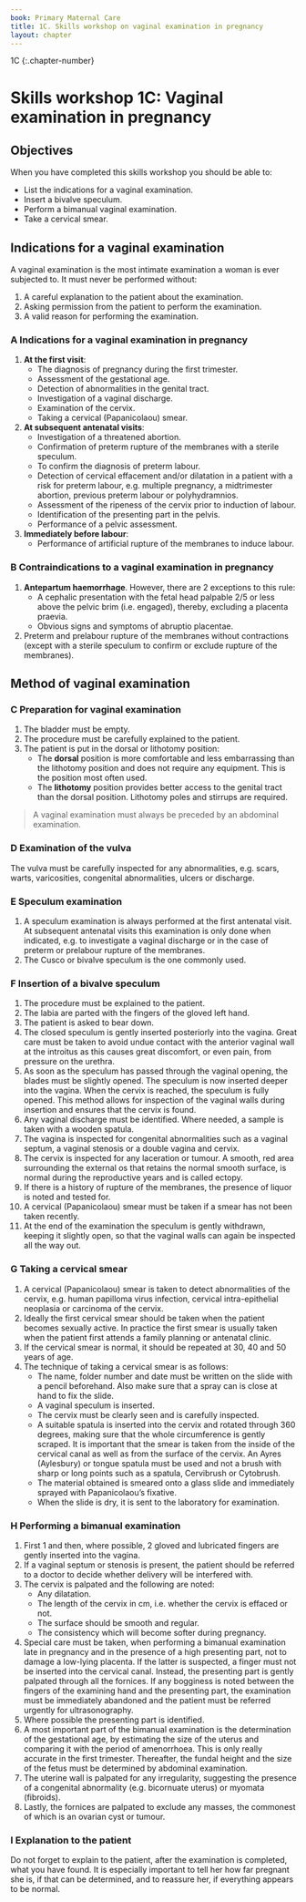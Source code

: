 ```yaml
---
book: Primary Maternal Care
title: 1C. Skills workshop on vaginal examination in pregnancy
layout: chapter
---
```


1C
{:.chapter-number}

# Skills workshop 1C: Vaginal examination in pregnancy

## Objectives

When you have completed this skills workshop you should be able to:

*	List the indications for a vaginal examination.
*	Insert a bivalve speculum.
*	Perform a bimanual vaginal examination.
*	Take a cervical smear.

## Indications for a vaginal examination

A vaginal examination is the most intimate examination a woman is ever subjected to. It must never be performed without:

1.	A careful explanation to the patient about the examination.
2.	Asking permission from the patient to perform the examination.
3.	A valid reason for performing the examination.

### A Indications for a vaginal examination in pregnancy

1.	**At the first visit**:
	*	The diagnosis of pregnancy during the first trimester.
	*	Assessment of the gestational age.
	*	Detection of abnormalities in the genital tract.
	*	Investigation of a vaginal discharge.
	*	Examination of the cervix.
	*	Taking a cervical (Papanicolaou) smear.
2.	**At subsequent antenatal visits**:
	*	Investigation of a threatened abortion.
	*	Confirmation of preterm rupture of the membranes with a sterile speculum.
	*	To confirm the diagnosis of preterm labour.
	*	Detection of cervical effacement and/or dilatation in a patient with a risk for preterm labour, e.g. multiple pregnancy, a midtrimester abortion, previous preterm labour or polyhydramnios.
	*	Assessment of the ripeness of the cervix prior to induction of labour.
	*	Identification of the presenting part in the pelvis.
	*	Performance of a pelvic assessment.
3.	**Immediately before labour**:
	*	Performance of artificial rupture of the membranes to induce labour.

### B Contraindications to a vaginal examination in pregnancy

1.	**Antepartum haemorrhage**. However, there are 2 exceptions to this rule:
	*	A cephalic presentation with the fetal head palpable 2/5 or less above the pelvic brim (i.e. engaged), thereby, excluding a placenta praevia.
	*	Obvious signs and symptoms of abruptio placentae.
3.	Preterm and prelabour rupture of the membranes without contractions (except with a sterile speculum to confirm or exclude rupture of the membranes).

## Method of vaginal examination

### C Preparation for vaginal examination

1.	The bladder must be empty.
2.	The procedure must be carefully explained to the patient.
3.	The patient is put in the dorsal or lithotomy position:
	*	The **dorsal** position is more comfortable and less embarrassing than the lithotomy position and does not require any equipment. This is the position most often used.
	*	The **lithotomy** position provides better access to the genital tract than the dorsal position. Lithotomy poles and stirrups are required.

> A vaginal examination must always be preceded by an abdominal examination.

### D Examination of the vulva

The vulva must be carefully inspected for any abnormalities, e.g. scars, warts, varicosities, congenital abnormalities, ulcers or discharge.

### E Speculum examination

1.	A speculum examination is always performed at the first antenatal visit. At subsequent antenatal visits this examination is only done when indicated, e.g. to investigate a vaginal discharge or in the case of preterm or prelabour rupture of the membranes.
2.	The Cusco or bivalve speculum is the one commonly used.

### F Insertion of a bivalve speculum

1.	The procedure must be explained to the patient.
2.	The labia are parted with the fingers of the gloved left hand.
3.	The patient is asked to bear down.
4.	The closed speculum is gently inserted posteriorly into the vagina. Great care must be taken to avoid undue contact with the anterior vaginal wall at the introitus as this causes great discomfort, or even pain, from pressure on the urethra.
5.	As soon as the speculum has passed through the vaginal opening, the blades must be slightly opened. The speculum is now inserted deeper into the vagina. When the cervix is reached, the speculum is fully opened. This method allows for inspection of the vaginal walls during insertion and ensures that the cervix is found.
6.	Any vaginal discharge must be identified. Where needed, a sample is taken with a wooden spatula.
7.	The vagina is inspected for congenital abnormalities such as a vaginal septum, a vaginal stenosis or a double vagina and cervix.
8.	The cervix is inspected for any laceration or tumour. A smooth, red area surrounding the external os that retains the normal smooth surface, is normal during the reproductive years and is called ectopy.
9.	If there is a history of rupture of the membranes, the presence of liquor is noted and tested for.
10.	A cervical (Papanicolaou) smear must be taken if a smear has not been taken recently.
11.	At the end of the examination the speculum is gently withdrawn, keeping it slightly open, so that the vaginal walls can again be inspected all the way out.

### G Taking a cervical smear

1.	A cervical (Papanicolaou) smear is taken to detect abnormalities of the cervix, e.g. human papilloma virus infection, cervical intra-epithelial neoplasia or carcinoma of the cervix.
2.	Ideally the first cervical smear should be taken when the patient becomes sexually active. In practice the first smear is usually taken when the patient first attends a family planning or antenatal clinic.
3.	If the cervical smear is normal, it should be repeated at 30, 40 and 50 years of age.
4.	The technique of taking a cervical smear is as follows:
	*	The name, folder number and date must be written on the slide with a pencil beforehand. Also make sure that a spray can is close at hand to fix the slide.
	*	A vaginal speculum is inserted.
	*	The cervix must be clearly seen and is carefully inspected.
	*	A suitable spatula is inserted into the cervix and rotated through 360 degrees, making sure that the whole circumference is gently scraped. It is important that the smear is taken from the inside of the cervical canal as well as from the surface of the cervix. An Ayres (Aylesbury) or tongue spatula must be used and not a brush with sharp or long points such as a spatula, Cervibrush or Cytobrush.
	*	The material obtained is smeared onto a glass slide and immediately sprayed with Papanicolaou’s fixative.
	*	When the slide is dry, it is sent to the laboratory for examination.

### H Performing a bimanual examination

1.	First 1 and then, where possible, 2 gloved and lubricated fingers are gently inserted into the vagina.
2.	If a vaginal septum or stenosis is present, the patient should be referred to a doctor to decide whether delivery will be interfered with.
3.	The cervix is palpated and the following are noted:
	*	Any dilatation.
	*	The length of the cervix in cm, i.e. whether the cervix is effaced or not.
	*	The surface should be smooth and regular.
	*	The consistency which will become softer during pregnancy.
4.	Special care must be taken, when performing a bimanual examination late in pregnancy and in the presence of a high presenting part, not to damage a low-lying placenta. If the latter is suspected, a finger must not be inserted into the cervical canal. Instead, the presenting part is gently palpated through all the fornices. If any bogginess is noted between the fingers of the examining hand and the presenting part, the examination must be immediately abandoned and the patient must be referred urgently for ultrasonography.
5.	Where possible the presenting part is identified.
6.	A most important part of the bimanual examination is the determination of the gestational age, by estimating the size of the uterus and comparing it with the period of amenorrhoea. This is only really accurate in the first trimester. Thereafter, the fundal height and the size of the fetus must be determined by abdominal examination.
7.	The uterine wall is palpated for any irregularity, suggesting the presence of a congenital abnormality (e.g. bicornuate uterus) or myomata (fibroids).
8.	Lastly, the fornices are palpated to exclude any masses, the commonest of which is an ovarian cyst or tumour.

### I Explanation to the patient
Do not forget to explain to the patient, after the examination is completed, what you have found. It is especially important to tell her how far pregnant she is, if that can be determined, and to reassure her, if everything appears to be normal.
